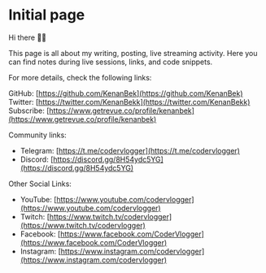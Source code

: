 # Initial page

Hi there 👋🏼

This page is all about my writing, posting, live streaming activity. Here you can find notes during live sessions, links, and code snippets.

For more details, check the following links:

GitHub: [https://github.com/KenanBek](https://github.com/KenanBek)   
Twitter: [https://twitter.com/KenanBekk](https://twitter.com/KenanBekk)   
Subscribe: [https://www.getrevue.co/profile/kenanbek​](https://www.getrevue.co/profile/kenanbek​)

Community links:

* Telegram: [https://t.me/codervlogger​](https://t.me/codervlogger​)
* Discord: [https://discord.gg/8H54ydc5YG​](https://discord.gg/8H54ydc5YG​)

Other Social Links:

* YouTube: [https://www.youtube.com/codervlogger](https://www.youtube.com/codervlogger)
* Twitch: [https://www.twitch.tv/codervlogger](https://www.twitch.tv/codervlogger)
* Facebook: [https://www.facebook.com/CoderVlogger](https://www.facebook.com/CoderVlogger)
* Instagram: [https://www.instagram.com/codervlogger](https://www.instagram.com/codervlogger)



